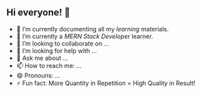 ## Hi everyone! 👋



- 🔭 I’m currently documenting all my *learning* materials.
- 🌱 I’m currently a *MERN Stack Developer* learner.
- 👯 I’m looking to collaborate on ...
- 🤔 I’m looking for help with ...
- 💬 Ask me about ...
- 📫 How to reach me: ...
- 😄 Pronouns: ...
- ⚡ Fun fact: More Quantity in Repetition = High Quality in Result!
